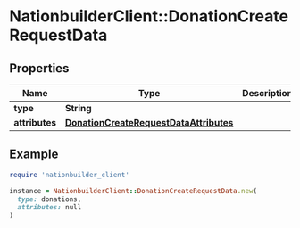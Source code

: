 # NationbuilderClient::DonationCreateRequestData

## Properties

| Name | Type | Description | Notes |
| ---- | ---- | ----------- | ----- |
| **type** | **String** |  |  |
| **attributes** | [**DonationCreateRequestDataAttributes**](DonationCreateRequestDataAttributes.md) |  | [optional] |

## Example

```ruby
require 'nationbuilder_client'

instance = NationbuilderClient::DonationCreateRequestData.new(
  type: donations,
  attributes: null
)
```

